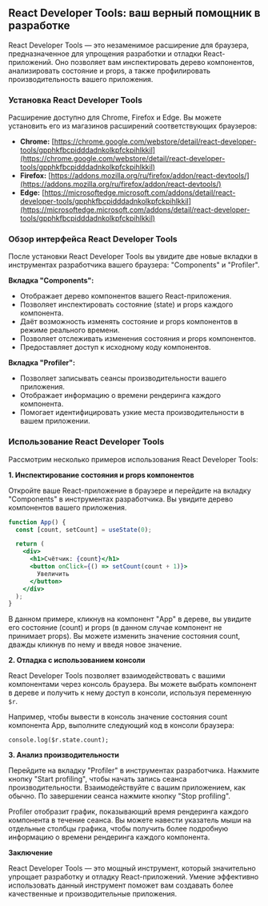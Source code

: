 ## React Developer Tools: ваш верный помощник в разработке

React Developer Tools — это незаменимое расширение для браузера, предназначенное для упрощения разработки и отладки React-приложений. Оно позволяет вам инспектировать дерево компонентов, анализировать состояние и props, а также профилировать производительность вашего приложения.

### Установка React Developer Tools

Расширение доступно для Chrome, Firefox и Edge. Вы можете установить его из магазинов расширений соответствующих браузеров:

- **Chrome:** [https://chrome.google.com/webstore/detail/react-developer-tools/gpphkfbcpidddadnkolkpfckpihlkkil](https://chrome.google.com/webstore/detail/react-developer-tools/gpphkfbcpidddadnkolkpfckpihlkkil)
- **Firefox:** [https://addons.mozilla.org/ru/firefox/addon/react-devtools/](https://addons.mozilla.org/ru/firefox/addon/react-devtools/)
- **Edge:** [https://microsoftedge.microsoft.com/addons/detail/react-developer-tools/gpphkfbcpidddadnkolkpfckpihlkkil](https://microsoftedge.microsoft.com/addons/detail/react-developer-tools/gpphkfbcpidddadnkolkpfckpihlkkil)

### Обзор интерфейса React Developer Tools

После установки React Developer Tools вы увидите две новые вкладки в инструментах разработчика вашего браузера: "Components" и "Profiler".

**Вкладка "Components":**

- Отображает дерево компонентов вашего React-приложения.
- Позволяет инспектировать состояние (state) и props каждого компонента.
- Даёт возможность изменять состояние и props компонентов в режиме реального времени.
- Позволяет отслеживать изменения состояния и props компонентов.
- Предоставляет доступ к исходному коду компонентов.

**Вкладка "Profiler":**

- Позволяет записывать сеансы производительности вашего приложения.
- Отображает информацию о времени рендеринга каждого компонента.
- Помогает идентифицировать узкие места производительности в вашем приложении.

### Использование React Developer Tools

Рассмотрим несколько примеров использования React Developer Tools:

**1. Инспектирование состояния и props компонентов**

Откройте ваше React-приложение в браузере и перейдите на вкладку "Components" в инструментах разработчика. Вы увидите дерево компонентов вашего приложения. 

```jsx
function App() {
  const [count, setCount] = useState(0);

  return (
    <div>
      <h1>Счётчик: {count}</h1>
      <button onClick={() => setCount(count + 1)}>
        Увеличить
      </button>
    </div>
  );
}
```

В данном примере, кликнув на компонент "App" в дереве, вы увидите его состояние (count) и props (в данном случае компонент не принимает props). Вы можете изменить значение состояния count, дважды кликнув по нему и введя новое значение. 

**2. Отладка с использованием консоли**

React Developer Tools позволяет взаимодействовать с вашими компонентами через консоль браузера. Вы можете выбрать компонент в дереве и получить к нему доступ в консоли, используя переменную `$r`.

Например, чтобы вывести в консоль значение состояния count компонента App, выполните следующий код в консоли браузера:

```
console.log($r.state.count);
```

**3. Анализ производительности**

Перейдите на вкладку "Profiler" в инструментах разработчика. Нажмите кнопку "Start profiling", чтобы начать запись сеанса производительности. Взаимодействуйте с вашим приложением, как обычно. По завершении сеанса нажмите кнопку "Stop profiling". 

Profiler отобразит график, показывающий время рендеринга каждого компонента в течение сеанса. Вы можете навести указатель мыши на отдельные столбцы графика, чтобы получить более подробную информацию о времени рендеринга каждого компонента.

**Заключение**

React Developer Tools — это мощный инструмент, который значительно упрощает разработку и отладку React-приложений. Умение эффективно использовать данный инструмент поможет вам создавать более качественные и производительные приложения. 
